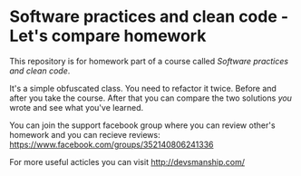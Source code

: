 # Software practices and clean code - Let's compare homework

This repository is for homework part of a course called *Software practices and clean code*.

It's a simple obfuscated class. You need to refactor it twice. Before and after you take the course. After that you can compare the two solutions *you* wrote and see what you've learned.

You can join the support facebook group where you can review other's homework and you can recieve reviews: https://www.facebook.com/groups/352140806241336

For more useful acticles you can visit http://devsmanship.com/

